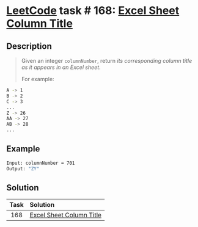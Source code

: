 # [LeetCode][leetcode] task # 168: [Excel Sheet Column Title][task]

Description
-----------

> Given an integer `columnNumber`, return
> _its corresponding column title as it appears in an Excel sheet_.
> 
> For example:
```sh
A -> 1
B -> 2
C -> 3
...
Z -> 26
AA -> 27
AB -> 28
...
```

Example
-------

```sh
Input: columnNumber = 701
Output: "ZY"
```

Solution
--------

| Task | Solution                             |
|:----:|:-------------------------------------|
| 168  | [Excel Sheet Column Title][solution] |


[leetcode]: <http://leetcode.com/>
[task]: <https://leetcode.com/problems/excel-sheet-column-title/>
[solution]: <https://github.com/wellaxis/witalis-jkit/blob/main/module/tasks/src/main/java/com/witalis/jkit/tasks/core/task/leetcode/h2/p168/option/Practice.java>

